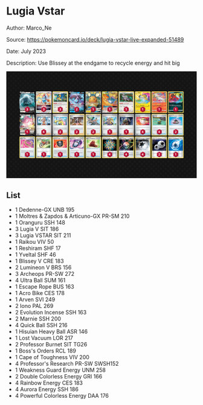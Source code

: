 # Lugia Vstar

Author: Marco_Ne

Source: <https://pokemoncard.io/deck/lugia-vstar-live-expanded-51489>

Date: July 2023

Description: Use Blissey at the endgame to recycle energy and hit big

![decklist](../../images/PAL/Lugia%20Vstar/1-%20Lugia%20Vstar.png)

## List

* 1 Dedenne-GX UNB 195
* 1 Moltres & Zapdos & Articuno-GX PR-SM 210
* 1 Oranguru SSH 148
* 3 Lugia V SIT 186
* 3 Lugia VSTAR SIT 211
* 1 Raikou VIV 50
* 1 Reshiram SHF 17
* 1 Yveltal SHF 46
* 1 Blissey V CRE 183
* 2 Lumineon V BRS 156
* 3 Archeops PR-SW 272
* 4 Ultra Ball SUM 161
* 1 Escape Rope BUS 163
* 1 Acro Bike CES 178
* 1 Arven SVI 249
* 2 Iono PAL 269
* 2 Evolution Incense SSH 163
* 2 Marnie SSH 200
* 4 Quick Ball SSH 216
* 1 Hisuian Heavy Ball ASR 146
* 1 Lost Vacuum LOR 217
* 2 Professor Burnet SIT TG26
* 1 Boss's Orders RCL 189
* 1 Cape of Toughness VIV 200
* 4 Professor's Research PR-SW SWSH152
* 1 Weakness Guard Energy UNM 258
* 2 Double Colorless Energy GRI 166
* 4 Rainbow Energy CES 183
* 4 Aurora Energy SSH 186
* 4 Powerful Colorless Energy DAA 176
